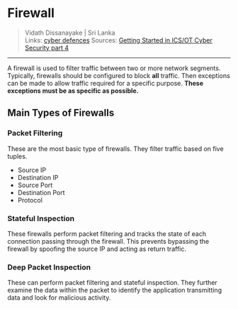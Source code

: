 # Firewall

> Vidath Dissanayake | Sri Lanka  
> Links: [cyber defences](cyber%20defences.md)
> Sources: [Getting Started in ICS/OT Cyber Security part 4](https://www.youtube.com/watch?v=WReeJDw-AV4&list=PLOSJSv0hbPZAlINIh1HcB0L8AZcSPc80g&index=4) 

---

A firewall is used to filter traffic between two or more network segments. Typically, firewalls should be configured to block **all** traffic. Then exceptions can be made to allow traffic required for a specific purpose. **These exceptions must be as specific as possible.**

## Main Types of Firewalls

### Packet Filtering

These are the most basic type of firewalls. They filter traffic based on five tuples.
- Source IP
- Destination IP
- Source Port
- Destination Port
- Protocol

### Stateful Inspection

These firewalls perform packet filtering and tracks the state of each connection passing through the firewall. This prevents bypassing the firewall by spoofing the source IP and acting as return traffic. 

### Deep Packet Inspection

These can perform packet filtering and stateful inspection. They further examine the data within the packet to identify the application transmitting data and look for malicious activity. 
